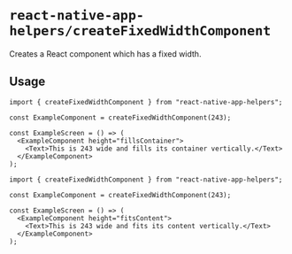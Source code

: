 # `react-native-app-helpers/createFixedWidthComponent`

Creates a React component which has a fixed width.

## Usage

```tsx
import { createFixedWidthComponent } from "react-native-app-helpers";

const ExampleComponent = createFixedWidthComponent(243);

const ExampleScreen = () => (
  <ExampleComponent height="fillsContainer">
    <Text>This is 243 wide and fills its container vertically.</Text>
  </ExampleComponent>
);
```

```tsx
import { createFixedWidthComponent } from "react-native-app-helpers";

const ExampleComponent = createFixedWidthComponent(243);

const ExampleScreen = () => (
  <ExampleComponent height="fitsContent">
    <Text>This is 243 wide and fits its content vertically.</Text>
  </ExampleComponent>
);
```
